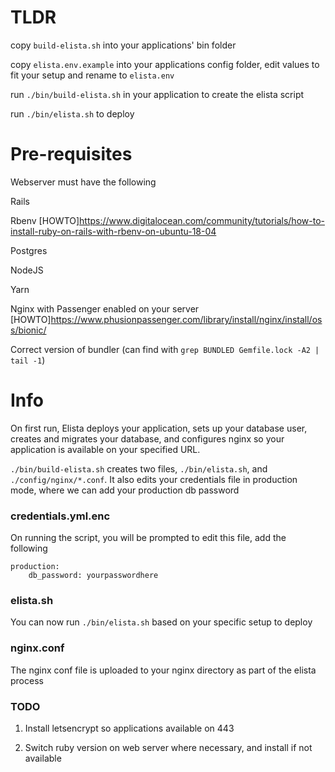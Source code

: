 # TLDR

copy `build-elista.sh` into your applications' bin folder

copy `elista.env.example` into your applications config folder, edit values to fit your setup and rename to `elista.env`

run `./bin/build-elista.sh` in your application to create the elista script

run `./bin/elista.sh` to deploy

# Pre-requisites

Webserver must have the following

Rails

Rbenv [HOWTO]https://www.digitalocean.com/community/tutorials/how-to-install-ruby-on-rails-with-rbenv-on-ubuntu-18-04

Postgres

NodeJS

Yarn

Nginx with Passenger enabled on your server [HOWTO]https://www.phusionpassenger.com/library/install/nginx/install/oss/bionic/

Correct version of bundler (can find with `grep BUNDLED Gemfile.lock -A2 | tail -1`)

# Info

On first run, Elista deploys your application, sets up your database user, creates and migrates your database, and configures nginx so your application is available on your specified URL.


`./bin/build-elista.sh` creates two files, `./bin/elista.sh`, and `./config/nginx/*.conf`. It also edits your credentials file in production mode, where we can add your production db password

### credentials.yml.enc

On running the script, you will be prompted to edit this file, add the following

```
production:
    db_password: yourpasswordhere
```

### elista.sh

You can now run `./bin/elista.sh` based on your specific setup to deploy

### nginx.conf

The nginx conf file is uploaded to your nginx directory as part of the elista process

### TODO

1) Install letsencrypt so applications available on 443

2) Switch ruby version on web server where necessary, and install if not available
